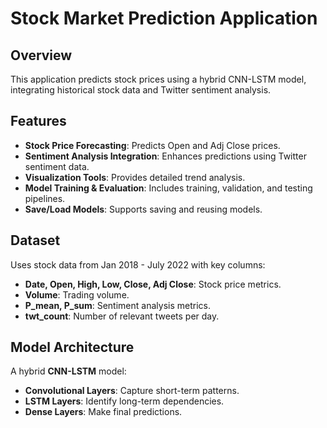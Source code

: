 # Stock Market Prediction Application

## Overview
This application predicts stock prices using a hybrid CNN-LSTM model, integrating historical stock data and Twitter sentiment analysis.

## Features
- **Stock Price Forecasting**: Predicts Open and Adj Close prices.
- **Sentiment Analysis Integration**: Enhances predictions using Twitter sentiment data.
- **Visualization Tools**: Provides detailed trend analysis.
- **Model Training & Evaluation**: Includes training, validation, and testing pipelines.
- **Save/Load Models**: Supports saving and reusing models.

## Dataset
Uses stock data from Jan 2018 - July 2022 with key columns:
- **Date, Open, High, Low, Close, Adj Close**: Stock price metrics.
- **Volume**: Trading volume.
- **P_mean, P_sum**: Sentiment analysis metrics.
- **twt_count**: Number of relevant tweets per day.

## Model Architecture
A hybrid **CNN-LSTM** model:
- **Convolutional Layers**: Capture short-term patterns.
- **LSTM Layers**: Identify long-term dependencies.
- **Dense Layers**: Make final predictions.
